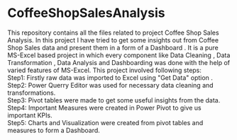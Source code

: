 # CoffeeShopSalesAnalysis
This repository contains all the files related to project Coffee Shop Sales Analysis. In this project I have tried to get some insights out from Coffee Shop Sales data and present them in a form of a Dashboard . It is a pure MS-Excel based project in which every component like Data Cleaning , Data Transformation , Data Analysis and Dashboarding was done with the help of varied features of MS-Excel. This project involved following steps: <br>
Step1: Firstly raw data was imported to Excel using "Get Data" option . <br>
Step2: Power Querry Editor was used for necessary data cleaning and transformations. <br>
Step3: Pivot tables were made to get some useful insights from the data. <br>
Step4: Important Measures were created in Power Pivot to give us important KPIs.<br>
Step5: Charts and Visualization were created from pivot tables and measures to form a Dashboard.


